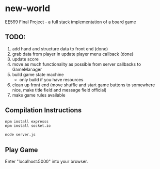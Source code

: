 # new-world
EE599 Final Project - a full stack implementation of a board game

## TODO:
1. add hand and structure data to front end (done)
2. grab data from player in update player menu callback (done)
4. update score
5. move as much functionality as possible from server callbacks to GameManager
6. build game state machine
    - only build if you have resources
7. clean up front end (move shuffle and start game buttons to somewhere nice, make title field and message field official)
8. make game rules available 

## Compilation Instructions
```bash
npm install expresss
npm install socket.io

node server.js
```

## Play Game
Enter "localhost:5000" into your browser.